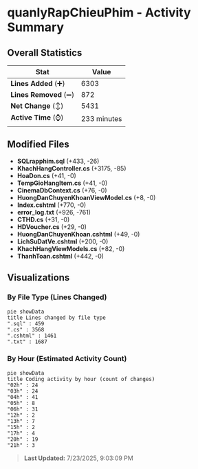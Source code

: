# quanlyRapChieuPhim - Activity Summary 

## Overall Statistics

| Stat                   | Value                                                             |
| ---------------------- | ----------------------------------------------------------------- |
| **Lines Added** (➕)   | 6303                                          |
| **Lines Removed** (➖) | 872                                        |
| **Net Change** (↕)    | 5431                |
| **Active Time** (⌚)   | 233 minutes |


## Modified Files
- **SQLrapphim.sql** (+433, -26)
- **KhachHangController.cs** (+3175, -85)
- **HoaDon.cs** (+41, -0)
- **TempGioHangItem.cs** (+41, -0)
- **CinemaDbContext.cs** (+76, -0)
- **HuongDanChuyenKhoanViewModel.cs** (+8, -0)
- **Index.cshtml** (+770, -0)
- **error_log.txt** (+926, -761)
- **CTHD.cs** (+31, -0)
- **HDVoucher.cs** (+29, -0)
- **HuongDanChuyenKhoan.cshtml** (+49, -0)
- **LichSuDatVe.cshtml** (+200, -0)
- **KhachHangViewModels.cs** (+82, -0)
- **ThanhToan.cshtml** (+442, -0)

## Visualizations

### By File Type (Lines Changed)

```mermaid
pie showData
title Lines changed by file type
".sql" : 459
".cs" : 3568
".cshtml" : 1461
".txt" : 1687
```

### By Hour (Estimated Activity Count)

```mermaid
pie showData
title Coding activity by hour (count of changes)
"02h" : 24
"03h" : 24
"04h" : 41
"05h" : 8
"06h" : 31
"12h" : 2
"13h" : 7
"15h" : 2
"17h" : 4
"20h" : 19
"21h" : 3
```


> **Last Updated:** 7/23/2025, 9:03:09 PM
